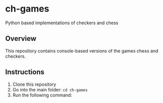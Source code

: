 # ch-games
Python based implementations of checkers and chess

## Overview

This repository contains console-based versions of the games chess and checkers. 

## Instructions

1. Clone this repository
2. Go into the main folder: `cd ch-games`
3. Run the following command:


